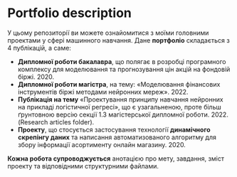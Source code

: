 # Portfolio description

У цьому репозиторії ви можете ознайомитися з моїми головними проектами у сфері машинного навчання. Дане **портфоліо** складається з 4 публікацій, а саме:

- **Дипломної роботи бакалавра**, що полягає в розробці програмного комплексу для моделювання та прогнозування цін акцій на фондовій біржі. 2020.
- **Дипломної роботи магістра**, на тему: «Моделювання фінансових інструментів біржі методами нейронних мереж». 2022.
- **Публікація на тему** «Проектування  принципу навчання нейронних на прикладі логістичної регресі», що є узагальненою, проте більш ґрунтовною версію секції 1.3 магістерської дипломної роботи. 2022. (Research articles folder).
- **Проекту**, що стосується застосування технології **динамічного скрепінгу даних** та написання автоматизованого алгоритму для збору інформації асортименту онлайн магазину. 2020.

**Кожна робота супроводжується** анотацією про мету, завдання, зміст проекту та відповідними структурними  файлами. 
